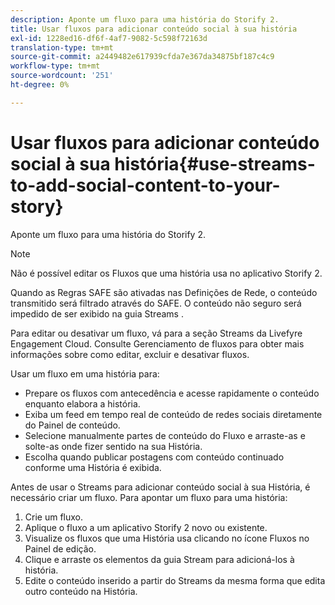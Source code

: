 ```yaml
---
description: Aponte um fluxo para uma história do Storify 2.
title: Usar fluxos para adicionar conteúdo social à sua história
exl-id: 1228ed16-df6f-4af7-9082-5c598f72163d
translation-type: tm+mt
source-git-commit: a2449482e617939cfda7e367da34875bf187c4c9
workflow-type: tm+mt
source-wordcount: '251'
ht-degree: 0%

---
```


# Usar fluxos para adicionar conteúdo social à sua história{#use-streams-to-add-social-content-to-your-story}

Aponte um fluxo para uma história do Storify 2.

>[!NOTE]
>
>Não é possível editar os Fluxos que uma história usa no aplicativo Storify 2.

Quando as Regras SAFE são ativadas nas Definições de Rede, o conteúdo transmitido será filtrado através do SAFE. O conteúdo não seguro será impedido de ser exibido na guia Streams .

Para editar ou desativar um fluxo, vá para a seção Streams da Livefyre Engagement Cloud. Consulte Gerenciamento de fluxos para obter mais informações sobre como editar, excluir e desativar fluxos.

Usar um fluxo em uma história para:

* Prepare os fluxos com antecedência e acesse rapidamente o conteúdo enquanto elabora a história.
* Exiba um feed em tempo real de conteúdo de redes sociais diretamente do Painel de conteúdo.
* Selecione manualmente partes de conteúdo do Fluxo e arraste-as e solte-as onde fizer sentido na sua História.
* Escolha quando publicar postagens com conteúdo continuado conforme uma História é exibida.

Antes de usar o Streams para adicionar conteúdo social à sua História, é necessário criar um fluxo. Para apontar um fluxo para uma história:

1. Crie um fluxo.
1. Aplique o fluxo a um aplicativo Storify 2 novo ou existente.
1. Visualize os fluxos que uma História usa clicando no ícone Fluxos no Painel de edição.
1. Clique e arraste os elementos da guia Stream para adicioná-los à história.
1. Edite o conteúdo inserido a partir do Streams da mesma forma que edita outro conteúdo na História.

